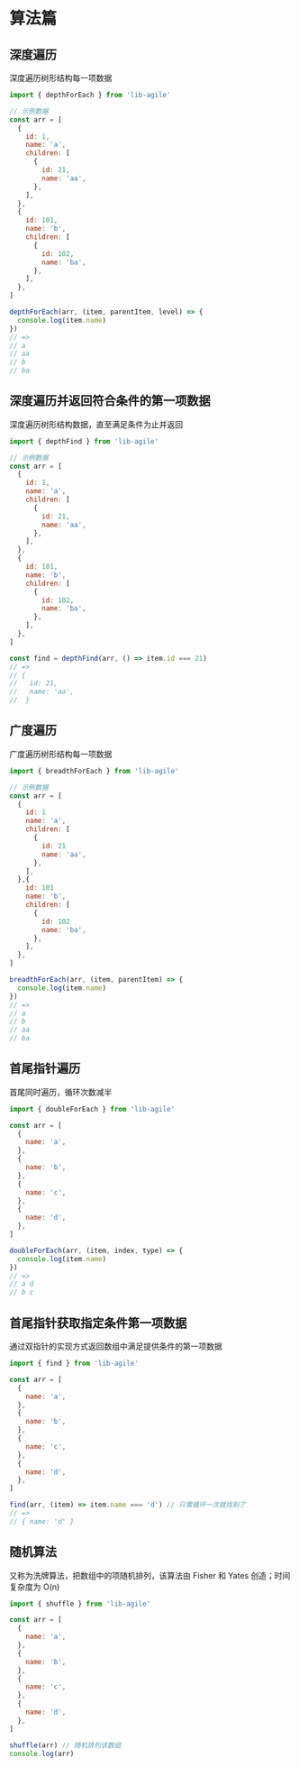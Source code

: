 # 算法篇

## 深度遍历

深度遍历树形结构每一项数据

```javascript
import { depthForEach } from 'lib-agile'

// 示例数据
const arr = [
  {
    id: 1,
    name: 'a',
    children: [
      {
        id: 21,
        name: 'aa',
      },
    ],
  },
  {
    id: 101,
    name: 'b',
    children: [
      {
        id: 102,
        name: 'ba',
      },
    ],
  },
]

depthForEach(arr, (item, parentItem, level) => {
  console.log(item.name)
})
// =>
// a
// aa
// b
// ba
```

## 深度遍历并返回符合条件的第一项数据

深度遍历树形结构数据，直至满足条件为止并返回

```javascript
import { depthFind } from 'lib-agile'

// 示例数据
const arr = [
  {
    id: 1,
    name: 'a',
    children: [
      {
        id: 21,
        name: 'aa',
      },
    ],
  },
  {
    id: 101,
    name: 'b',
    children: [
      {
        id: 102,
        name: 'ba',
      },
    ],
  },
]

const find = depthFind(arr, () => item.id === 21)
// =>
// {
//   id: 21,
//   name: 'aa',
//  }
```

## 广度遍历

广度遍历树形结构每一项数据

```javascript
import { breadthForEach } from 'lib-agile'

// 示例数据
const arr = [
  {
    id: 1
    name: 'a',
    children: [
      {
        id: 21
        name: 'aa',
      },
    ],
  },{
    id: 101
    name: 'b',
    children: [
      {
        id: 102
        name: 'ba',
      },
    ],
  },
]

breadthForEach(arr, (item, parentItem) => {
  console.log(item.name)
})
// =>
// a
// b
// aa
// ba

```

## 首尾指针遍历

首尾同时遍历，循环次数减半

```javascript
import { doubleForEach } from 'lib-agile'

const arr = [
  {
    name: 'a',
  },
  {
    name: 'b',
  },
  {
    name: 'c',
  },
  {
    name: 'd',
  },
]

doubleForEach(arr, (item, index, type) => {
  console.log(item.name)
})
// =>
// a d
// b c
```

## 首尾指针获取指定条件第一项数据

通过双指针的实现方式返回数组中满足提供条件的第一项数据

```javascript
import { find } from 'lib-agile'

const arr = [
  {
    name: 'a',
  },
  {
    name: 'b',
  },
  {
    name: 'c',
  },
  {
    name: 'd',
  },
]

find(arr, (item) => item.name === 'd') // 只需循环一次就找到了
// =>
// { name: 'd' }
```

## 随机算法

又称为洗牌算法，把数组中的项随机排列，该算法由 Fisher 和 Yates 创造；时间复杂度为 O(n)

```javascript
import { shuffle } from 'lib-agile'

const arr = [
  {
    name: 'a',
  },
  {
    name: 'b',
  },
  {
    name: 'c',
  },
  {
    name: 'd',
  },
]

shuffle(arr) // 随机排列该数组
console.log(arr)
```
